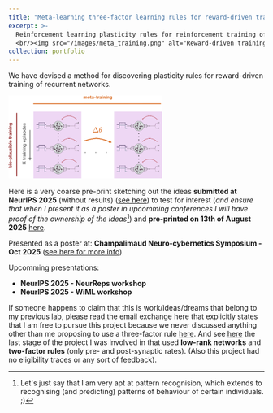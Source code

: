 ```yaml
---
title: "Meta-learning three-factor learning rules for reward-driven training of RNNs"
excerpt: >-
  Reinforcement learning plasticity rules for reinforcement training of RNNs <br/> started as a postdoc independently (May 2025)
  <br/><img src="/images/meta_training.png" alt="Reward-driven training of RNNs-Dimitra Maoutsa" width="260" style="display:block; margin:0 auto;" />
collection: portfolio
---
```



We have devised a method for discovering plasticity rules for reward-driven training of recurrent networks.

<img src='/images/meta_training.png' alt="Discovering reward-driven training rules for reinforcement training of RNNs - Dimitra Maoutsa" style="max-width:600px; width:60%;" >

Here is a very coarse pre-print sketching out the ideas **submitted at NeurIPS 2025** (without results) ([see here](https://openreview.net/forum?id=KkOMqJQiWU)) to test for interest (_and ensure that when I present it as a poster in upcomming conferences I will have proof of the ownership of the ideas_[^1]) and **pre-printed on 13th of August 2025** [here](https://openreview.net/forum?id=V13CdTeMsT). 

Presented as a poster at: **Champalimaud Neuro-cybernetics Symposium - Oct 2025** ([see here for more info](https://dimitra-maoutsa.github.io/M-Dims-Blog/posts/untitled2.html))

Upcomming presentations: 
- **NeurIPS 2025 - NeurReps workshop**
- **NeurIPS 2025 - WiML workshop**

If someone happens to claim that this is work/ideas/dreams that belong to my previous lab, please read the email exchange here that explicitly states that I am free to pursue this project because we never discussed anything other than me proposing to use a three-factor rule [here](https://dimitra-maoutsa.github.io/M-Dims-Blog/posts/Three_factor_rules.html). And see [here](https://dimitra-maoutsa.github.io/portfolio/portfolio-2/) the last stage of the project I was involved in that used **low-rank networks** and **two-factor rules** (only pre- and post-synaptic rates). (Also this project had no eligibility traces or any sort of feedback).


[^1]: Let's just say that I am very apt at pattern recognision, which extends to recognising (and predicting) patterns of behaviour of certain individuals. ;)
